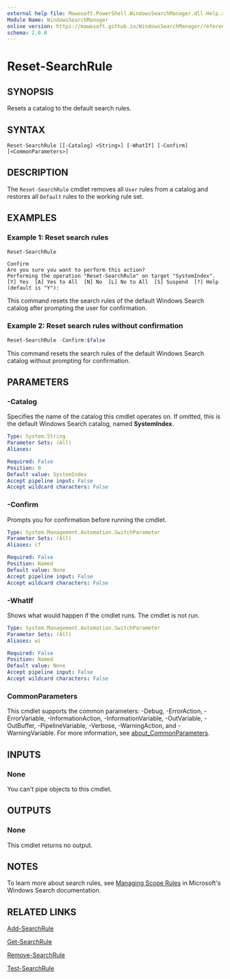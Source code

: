 ```yaml
---
external help file: Mawosoft.PowerShell.WindowsSearchManager.dll-Help.xml
Module Name: WindowsSearchManager
online version: https://mawosoft.github.io/WindowsSearchManager/reference/Reset-SearchRule.html
schema: 2.0.0
---
```


# Reset-SearchRule

## SYNOPSIS

Resets a catalog to the default search rules.

## SYNTAX

```
Reset-SearchRule [[-Catalog] <String>] [-WhatIf] [-Confirm] [<CommonParameters>]
```

## DESCRIPTION

The `Reset-SearchRule` cmdlet removes all `User` rules from a catalog and restores all `Default` rules to the working rule set.

## EXAMPLES

### Example 1: Reset search rules

```powershell
Reset-SearchRule
```

```output
Confirm
Are you sure you want to perform this action?
Performing the operation "Reset-SearchRule" on target "SystemIndex".
[Y] Yes  [A] Yes to All  [N] No  [L] No to All  [S] Suspend  [?] Help (default is "Y"):
```

This command resets the search rules of the default Windows Search catalog after prompting the user for confirmation.

### Example 2: Reset search rules without confirmation

```powershell
Reset-SearchRule -Confirm:$false
```

This command resets the search rules of the default Windows Search catalog without prompting for confirmation.

## PARAMETERS

### -Catalog

Specifies the name of the catalog this cmdlet operates on. If omitted, this is the default Windows Search catalog, named **SystemIndex**.

```yaml
Type: System.String
Parameter Sets: (All)
Aliases:

Required: False
Position: 0
Default value: SystemIndex
Accept pipeline input: False
Accept wildcard characters: False
```

### -Confirm
Prompts you for confirmation before running the cmdlet.

```yaml
Type: System.Management.Automation.SwitchParameter
Parameter Sets: (All)
Aliases: cf

Required: False
Position: Named
Default value: None
Accept pipeline input: False
Accept wildcard characters: False
```

### -WhatIf
Shows what would happen if the cmdlet runs.
The cmdlet is not run.

```yaml
Type: System.Management.Automation.SwitchParameter
Parameter Sets: (All)
Aliases: wi

Required: False
Position: Named
Default value: None
Accept pipeline input: False
Accept wildcard characters: False
```

### CommonParameters
This cmdlet supports the common parameters: -Debug, -ErrorAction, -ErrorVariable, -InformationAction, -InformationVariable, -OutVariable, -OutBuffer, -PipelineVariable, -Verbose, -WarningAction, and -WarningVariable. For more information, see [about_CommonParameters](http://go.microsoft.com/fwlink/?LinkID=113216).

## INPUTS

### None

You can't pipe objects to this cmdlet.

## OUTPUTS

### None

This cmdlet returns no output.

## NOTES

To learn more about search rules, see [Managing Scope Rules](https://learn.microsoft.com/windows/win32/search/-search-3x-wds-extidx-csm-scoperules) in Microsoft's Windows Search documentation.

## RELATED LINKS

[Add-SearchRule](Add-SearchRule.md)

[Get-SearchRule](Get-SearchRule.md)

[Remove-SearchRule](Remove-SearchRule.md)

[Test-SearchRule](Test-SearchRule.md)
